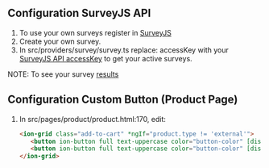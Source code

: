 ## Configuration SurveyJS API
 1) To use your own surveys register in [SurveyJS](https://surveyjs.io/Account/Register)
 2) Create your own survey.
 3) In src/providers/survey/survey.ts replace: accessKey with your [SurveyJS API accessKey](https://surveyjs.io/Help/Index/)
    to get your active surveys.
 
 NOTE: To see your survey [results](https://surveyjs.io/Service/MySurveys/)


 ## Configuration Custom Button (Product Page)
 
 1) In src/pages/product/product.html:170, edit:
      ```html
      <ion-grid class="add-to-cart" *ngIf="product.type != 'external'">
         <button ion-button full text-uppercase color="button-color" [disabled]="product.stock_status == 'outofstock'" (click)="buyNow(product.id)" style="margin: 0.4rem 0.2rem;width: 100%; min-height: 50px;background-color: #0cd1e8; color: white; box-shadow: none;">{{"Buy now" | translate}}</button>
         <button ion-button full text-uppercase color="button-color" [disabled]="product.stock_status == 'outofstock'" (click)="addToCart(product.id)" style="margin: 0.4rem 0.2rem;width: 100%; min-height: 50px;box-shadow: none;">{{AddToCart | translate}}</button>
      </ion-grid>
      ```